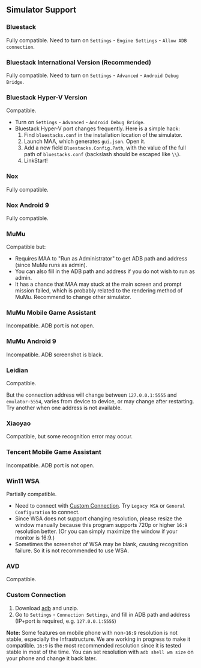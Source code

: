 ## Simulator Support

### Bluestack

Fully compatible. Need to turn on `Settings` - `Engine Settings` - `Allow ADB connection`.

### Bluestack International Version (Recommended)

Fully compatible. Need to turn on `Settings` - `Advanced` - `Android Debug Bridge`.

### Bluestack Hyper-V Version

Compatible.

- Turn on `Settings` - `Advanced` - `Android Debug Bridge`.
- Bluestack Hyper-V port changes frequently. Here is a simple hack:
  1. Find `bluestacks.conf` in the installation location of the simulator.
  2. Launch MAA, which generates `gui.json`.  Open it.
  3. Add a new field `Bluestacks.Config.Path`, with the value of the full path of `bluestacks.conf` (backslash should be escaped like `\\`).
  4. LinkStart!

### Nox

Fully compatible.

### Nox Android 9

Fully compatible.

### MuMu

Compatible but:

- Requires MAA to "Run as Administrator" to get ADB path and address (since MuMu runs as admin).
- You can also fill in the ADB path and address if you do not wish to run as admin.
- It has a chance that MAA may stuck at the main screen and prompt mission failed, which is probably related to the rendering method of MuMu. Recommend to change other simulator.

### MuMu Mobile Game Assistant  

Incompatible. ADB port is not open.

### MuMu Android 9

Incompatible. ADB screenshot is black.

### Leidian

Compatible.

But the connection address will change between `127.0.0.1:5555` and `emulator-5554`, varies from device to device, or may change after restarting. Try another when one address is not available.

### Xiaoyao

Compatible, but some recognition error may occur.

### Tencent Mobile Game Assistant

Incompatible. ADB port is not open.

### Win11 WSA

Partially compatible.

- Need to connect with [Custom Connection](#custom-connection). Try `Legacy WSA` or `General Configuration` to connect.
- Since WSA does not support changing resolution, please resize the window manually because this program supports 720p or higher `16:9` resolution better. (Or you can simply maximize the window if your monitor is 16:9.)
- Sometimes the screenshot of WSA may be blank, causing recognition failure. So it is not recommended to use WSA.

### AVD

Compatible.

### Custom Connection

1. Download [adb](https://dl.google.com/android/repository/platform-tools-latest-windows.zip) and unzip.
2. Go to `Settings` - `Connection Settings`, and fill in ADB path and address (IP+port is required, e.g. `127.0.0.1:5555`)  

**Note:** Some features on mobile phone with non-`16:9` resolution is not stable, especially the Infrastructure. We are working in progress to make it compatible. `16:9` is the most recommended resolution since it is tested stable in most of the time.
You can set resolution with `adb shell wm size` on your phone and change it back later.
